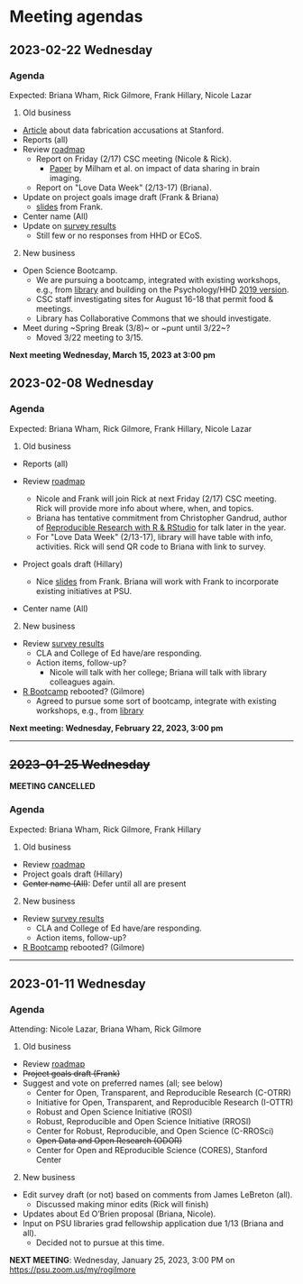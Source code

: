 # Meeting agendas

## 2023-02-22 Wednesday

### Agenda

Expected: Briana Wham, Rick Gilmore, Frank Hillary, Nicole Lazar

1. Old business
  - [Article](https://stanforddaily.com/2023/02/17/internal-review-found-falsified-data-in-stanford-presidents-alzheimers-research-colleagues-allege/) about data fabrication accusations at Stanford.
  - Reports (all)
  - Review [roadmap](README.md)
    - Report on Friday (2/17) CSC meeting (Nicole & Rick).
        - [Paper](http://dx.doi.org/10.1038/s41467-018-04976-1) by Milham et al. on impact of data sharing in brain imaging.
    - Report on "Love Data Week" (2/13-17) (Briana).
  - Update on project goals image draft (Frank & Briana)
    - [slides](https://docs.google.com/presentation/d/116Tl3tDfcpXunZsw73CNYZ6qKN8ODmrP/edit?pli=1#slide=id.p1) from Frank.
  - Center name (All)
  - Update on [survey results](https://penn-state-open-science.github.io/survey-fall-2022/data-visualization.html)
    - Still few or no responses from HHD or ECoS.
2. New business
  - Open Science Bootcamp.
    - We are pursuing a bootcamp, integrated with existing workshops, e.g., from [library](https://pennstateoffice365.sharepoint.com/sites/Fall2022-DataManagementResearchReproducibilityinRWorkshopSeries?e=1%3Ae9270d670d5d4d21b56146cfceffb363) and building on the Psychology/HHD [2019 version](https://github.com/psu-psychology/r-bootcamp-2019).
    - CSC staff investigating sites for August 16-18 that permit food & meetings.
    - Library has Collaborative Commons that we should investigate.
  - Meet during ~Spring Break (3/8)~ or ~punt until 3/22~?
    - Moved 3/22 meeting to 3/15.
    
**Next meeting Wednesday, March 15, 2023 at 3:00 pm**

## 2023-02-08 Wednesday

### Agenda

Expected: Briana Wham, Rick Gilmore, Frank Hillary, Nicole Lazar

1. Old business
  - Reports (all)
  - Review [roadmap](README.md)
    - Nicole and Frank will join Rick at next Friday (2/17) CSC meeting. Rick will provide more info about where, when, and topics.
    - Briana has tentative commitment from Christopher Gandrud, author of [Reproducible Research with R & RStudio](https://www.amazon.com/Reproducible-Research-RStudio-Chapman-Hall-dp-0367144026/dp/0367144026/ref=dp_ob_title_bk) for talk later in the year.
    - For "Love Data Week" (2/13-17), library will have table with info, activities. Rick will send QR code to Briana with link to survey.
  - Project goals draft (Hillary)
    - Nice [slides](https://docs.google.com/presentation/d/116Tl3tDfcpXunZsw73CNYZ6qKN8ODmrP/edit?pli=1#slide=id.p1) from Frank. Briana will work with Frank to incorporate existing initiatives at PSU.
      
  - Center name (All)
2. New business
  - Review [survey results](https://penn-state-open-science.github.io/survey-fall-2022/data-visualization.html)
    - CLA and College of Ed have/are responding.
    - Action items, follow-up?
        - Nicole will talk with her college; Briana will talk with library colleagues again.
  - [R Bootcamp](https://github.com/psu-psychology/r-bootcamp-2019) rebooted? (Gilmore)
    - Agreed to pursue some sort of bootcamp, integrate with existing workshops, e.g., from [library](https://pennstateoffice365.sharepoint.com/sites/Fall2022-DataManagementResearchReproducibilityinRWorkshopSeries?e=1%3Ae9270d670d5d4d21b56146cfceffb363)
    
**Next meeting: Wednesday, February 22, 2023, 3:00 pm**
    
---

## ~~2023-01-25 Wednesday~~

**MEETING CANCELLED**

### Agenda

Expected: Briana Wham, Rick Gilmore, Frank Hillary

1. Old business
  - Review [roadmap](README.md)
  - Project goals draft (Hillary)
  - ~~Center name (All)~~: Defer until all are present
2. New business
  - Review [survey results](https://penn-state-open-science.github.io/survey-fall-2022/data-visualization.html)
    - CLA and College of Ed have/are responding.
    - Action items, follow-up?
  - [R Bootcamp](https://github.com/psu-psychology/r-bootcamp-2019) rebooted? (Gilmore)
  
---
  
## 2023-01-11 Wednesday

### Agenda

Attending: Nicole Lazar, Briana Wham, Rick Gilmore

1. Old business
  - Review [roadmap](README.md)
  - ~~Project goals draft (Frank)~~
  - Suggest and vote on preferred names (all; see below)
      - Center for Open, Transparent, and Reproducible Research (C-OTRR)
      - Initiative for Open, Transparent, and Reproducible Research (I-OTTR)
      - Robust and Open Science Initiative (ROSI)
      - Robust, Reproducible and Open Science Initiative (RROSI)
      - Center for Robust, Reproducible, and Open Science (C-RROSci)
      - ~~Open Data and Open Research (ODOR)~~
      - Center for Open and REproducible Science (CORES), Stanford Center
2. New business
  - Edit survey draft (or not) based on comments from James LeBreton (all).
      - Discussed making minor edits (Rick will finish)
  - Updates about Ed O’Brien proposal (Briana, Nicole).
  - Input on PSU libraries grad fellowship application due 1/13 (Briana and all).
      - Decided not to pursue at this time.

**NEXT MEETING**: Wednesday, January 25, 2023, 3:00 PM on <https://psu.zoom.us/my/rogilmore>